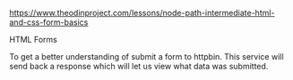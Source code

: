 https://www.theodinproject.com/lessons/node-path-intermediate-html-and-css-form-basics


HTML Forms

To get a better understanding of submit a form to httpbin.
    This service will send back a response which will let us view what data was submitted.